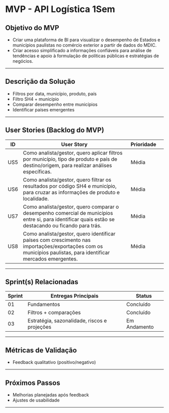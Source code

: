 #   MVP - API Logística 1Sem
##   Objetivo do MVP 
- Criar uma plataforma de BI para visualizar o desempenho de Estados e municípios paulistas no comércio exterior a partir de dados do MDIC.
- Criar acesso simplificado a informações confiáveis para análise de tendências e apoio à formulação de políticas públicas e estratégias de negócios.  

---

##   Descrição da Solução
- Filtros por data, município, produto, país
- Filtro SH4 + município
- Comparar desempenho entre municípios 
- Identificar países emergentes  
 
---

##   User Stories (Backlog do MVP)
| ID  | User Story                                                                 | Prioridade | |
|-----|-----------------------------------------------------------------------------|------------|------------|
| US5 | Como analista/gestor, quero aplicar filtros por município, tipo de produto e país de destino/origem, para realizar análises específicas.         | Média      | |
| US6 | Como analista/gestor, quero filtrar os resultados por código SH4 e município, para cruzar as informações de produto e localidade.         | Média      | |
| US7 | Como analista/gestor, quero comparar o desempenho comercial de municípios entre si, para identificar quais estão se destacando ou ficando para trás.         | Média      | |
| US8 | Como analista/gestor, quero identificar países com crescimento nas importações/exportações com os municípios paulistas, para identificar mercados emergentes.         | Média      | |

---

##   Sprint(s) Relacionadas
| Sprint | Entregas Principais                          | Status       |
|--------|----------------------------------------------|--------------|
| 01     | Fundamentos                                  | Concluído    |
| 02     | Filtros + comparações                        | Concluído    |
| 03     | Estratégia, sazonalidade, riscos e projeções | Em Andamento |

---

##   Métricas de Validação
- Feedback qualitativo (positivo/negativo)  

---

##   Próximos Passos
- Melhorias planejadas após feedback  
- Ajustes de usabilidade
  
---

